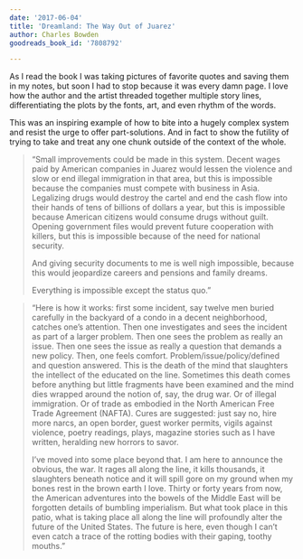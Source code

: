 ```yaml
---
date: '2017-06-04'
title: 'Dreamland: The Way Out of Juarez'
author: Charles Bowden
goodreads_book_id: '7808792'

---
```

As I read the book I was taking pictures of favorite quotes and saving them in my notes, but soon I had to stop because it was every damn page. I love how the author and the artist threaded together multiple story lines, differentiating the plots by the fonts, art, and even rhythm of the words.

This was an inspiring example of how to bite into a hugely complex system and resist the urge to offer part-solutions. And in fact to show the futility of trying to take and treat any one chunk outside of the context of the whole.

<blockquote>
“Small improvements could be made in this system. Decent wages paid by American companies in Juarez would lessen the violence and slow or end illegal immigration in that area, but this is impossible because the companies must compete with business in Asia. Legalizing drugs would destroy the cartel and end the cash flow into their hands of tens of billions of dollars a year, but this is impossible because American citizens would consume drugs without guilt. Opening government files would prevent future cooperation with killers, but this is impossible because of the need for national security.

And giving security documents to me is well nigh impossible, because this would jeopardize careers and pensions and family dreams.

Everything is impossible except the status quo.”
</blockquote>

<blockquote>
“Here is how it works: first some incident, say twelve men buried carefully in the backyard of a condo in a decent neighborhood, catches one’s attention. Then one investigates and sees the incident as part of a larger problem. Then one sees the problem as really an issue. Then one sees the issue as really a question that demands a new policy. Then, one feels comfort. Problem/issue/policy/defined and question answered. This is the death of the mind that slaughters the intellect of the educated on the line. Sometimes this death comes before anything but little fragments have been examined and the mind dies wrapped around the notion of, say, the drug war. Or of illegal immigration. Or of trade as embodied in the North American Free Trade Agreement (NAFTA). Cures are suggested: just say no, hire more narcs, an open border, guest worker permits, vigils against violence, poetry readings, plays, magazine stories such as I have written, heralding new horrors to savor.

I’ve moved into some place beyond that. I am here to announce the obvious, the war. It rages all along the line, it kills thousands, it slaughters beneath notice and it will spill gore on my ground when my bones rest in the brown earth I love. Thirty or forty years from now, the American adventures into the bowels of the Middle East will be forgotten details of bumbling imperialism. But what took place in this patio, what is taking place all along the line will profoundly alter the future of the United States. The future is here, even though I can’t even catch a trace of the rotting bodies with their gaping, toothy mouths.” 
</blockquote>
